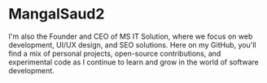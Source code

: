 # MangalSaud2
I'm also the Founder and CEO of MS IT Solution, where we focus on web development, UI/UX design, and SEO solutions. Here on my GitHub, you'll find a mix of personal projects, open-source contributions, and experimental code as I continue to learn and grow in the world of software development.
